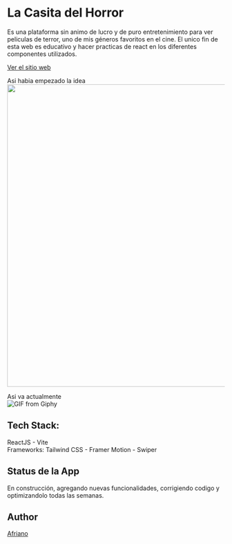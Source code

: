 <h1>La Casita del Horror</h1>

Es una plataforma sin animo de lucro y de puro entretenimiento para ver peliculas de terror, uno de mis géneros favoritos en el cine.
El unico fin de esta web es educativo y hacer practicas de react en los diferentes componentes utilizados.

<a href='https://casita-horror.vercel.app/' target='blank'>Ver el sitio web</a>
<br />

Asi habia empezado la idea <br />
<img src='https://drive.google.com/uc?export=view&id=1MmHBngx5_FREBJRhNCDk3rpeT23AtqRw' width='700' />

Asi va actualmente <br />
![GIF from Giphy](https://media.giphy.com/media/b9LsD32bQc4NSITk9X/giphy.gif)


<h2>Tech Stack:</h2>
ReactJS - Vite<br>
Frameworks: Tailwind CSS - Framer Motion - Swiper

<h2>Status de la App</h2>
En construcción, agregando nuevas funcionalidades, corrigiendo codigo y optimizandolo todas las semanas.

<h2>Author</h2>
<a href='https://github.com/afrianodev'>Afriano</a>
